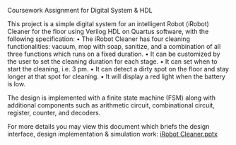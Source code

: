 Coursework Assignment for Digital System & HDL

This project is a simple digital system for an intelligent Robot (iRobot) Cleaner for the floor using Verilog HDL on Quartus software, with the following specification:
•	The iRobot Cleaner has four cleaning functionalities: vacuum, mop with soap, sanitize, and a combination of all three functions which runs on a fixed duration.
•	It can be customized by the user to set the cleaning duration for each stage.
•	It can set when to start the cleaning, i.e. 3 pm.
•	It can detect a dirty spot on the floor and stay longer at that spot for cleaning. 
•	It will display a red light when the battery is low.

The design is implemented with a finite state machine (FSM) along with additional components such as arithmetic circuit, combinational circuit, register, counter, and decoders. 

For more details you may view this document which briefs the design interface, design implementation & simulation work:
[iRobot Cleaner.pptx](https://github.com/jeanlzx/iRobot-Cleaner-using-Verilog/files/15401811/iRobot.Cleaner.pptx)
